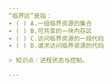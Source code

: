 ```yaml
---
“临界区”是指：
- ( ) A.一组临界资源的集合 
- ( ) B.可共享的一块内存区 
- ( ) C.访问临界资源的一段代码 
- ( ) D.请求访问临界资源的代码

> 知识点：进程状态与控制。

---
```

